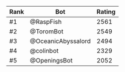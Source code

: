 Rank|Bot|Rating
---|---|---
#1|@RaspFish|2561
#2|@ToromBot|2549
#3|@OceanicAbyssalord|2494
#4|@colinbot|2329
#5|@OpeningsBot|2052
